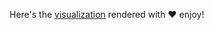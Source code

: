 Here's the [visualization](https://render.githubusercontent.com/view/geojson?url=https://raw.githubusercontent.com/SijiaLi/GoogleMapsStars/master/nyc.geojson) rendered with ❤  enjoy!

